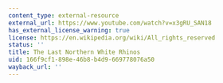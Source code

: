 ```yaml
---
content_type: external-resource
external_url: https://www.youtube.com/watch?v=x3gRU_SAN18
has_external_license_warning: true
license: https://en.wikipedia.org/wiki/All_rights_reserved
status: ''
title: The Last Northern White Rhinos
uid: 166f9cf1-898e-46b8-b4d9-669778076a50
wayback_url: ''
---
```

